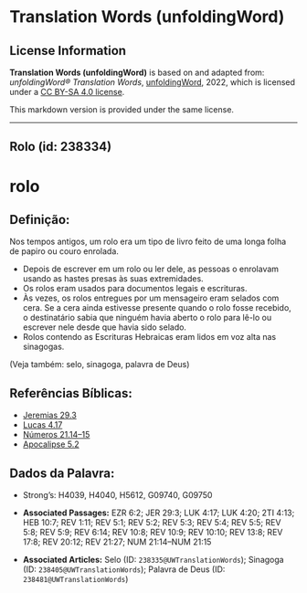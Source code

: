 # Translation Words (unfoldingWord)

## License Information

**Translation Words (unfoldingWord)** is based on and adapted from: _unfoldingWord® Translation Words_, [unfoldingWord](https://unfoldingword.org/utw), 2022, which is licensed under a [CC BY-SA 4.0 license](https://creativecommons.org/licenses/by-sa/4.0/legalcode.en).

This markdown version is provided under the same license.



--------------------------------

## Rolo (id: 238334)

rolo
====

Definição:
----------

Nos tempos antigos, um rolo era um tipo de livro feito de uma longa folha de papiro ou couro enrolada.

* Depois de escrever em um rolo ou ler dele, as pessoas o enrolavam usando as hastes presas às suas extremidades.
* Os rolos eram usados para documentos legais e escrituras.
* Às vezes, os rolos entregues por um mensageiro eram selados com cera. Se a cera ainda estivesse presente quando o rolo fosse recebido, o destinatário sabia que ninguém havia aberto o rolo para lê\-lo ou escrever nele desde que havia sido selado.
* Rolos contendo as Escrituras Hebraicas eram lidos em voz alta nas sinagogas.

(Veja também: selo, sinagoga, palavra de Deus)

Referências Bíblicas:
---------------------

* [Jeremias 29\.3](https://ref.ly/Jer29:3)
* [Lucas 4\.17](https://ref.ly/Luke4:17)
* [Números 21\.14–15](https://ref.ly/Num21:14-Num21:15)
* [Apocalipse 5\.2](https://ref.ly/Rev5:2)

Dados da Palavra:
-----------------

* Strong’s: H4039, H4040, H5612, G09740, G09750

* **Associated Passages:** EZR 6:2; JER 29:3; LUK 4:17; LUK 4:20; 2TI 4:13; HEB 10:7; REV 1:11; REV 5:1; REV 5:2; REV 5:3; REV 5:4; REV 5:5; REV 5:8; REV 5:9; REV 6:14; REV 10:8; REV 10:9; REV 10:10; REV 13:8; REV 17:8; REV 20:12; REV 21:27; NUM 21:14–NUM 21:15
* **Associated Articles:** Selo (ID: `238335@UWTranslationWords`); Sinagoga (ID: `238405@UWTranslationWords`); Palavra de Deus (ID: `238481@UWTranslationWords`)

